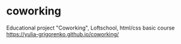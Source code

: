 # coworking
Educational project "Coworking", Loftschool, html/css basic course
https://yulia-grigorenko.github.io/coworking/
